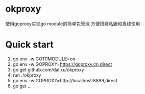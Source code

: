 # okproxy
使用goproxy实现go module的简单包管理 方便搭建私服和离线使用

# Quick start


1. go env -w GO111MODULE=on
2. go env -w GOPROXY=https://goproxy.cn,direct
3. go get github.com/dalixu/okproxy
4. run ./okproxy
5. go env -w GOPROXY=http://localhost:8899,direct
6. go get ... 
